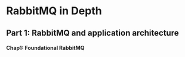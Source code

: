 RabbitMQ in Depth
=================

Part 1: RabbitMQ and application architecture
---------------------------------------------

#### Chap1: Foundational RabbitMQ


